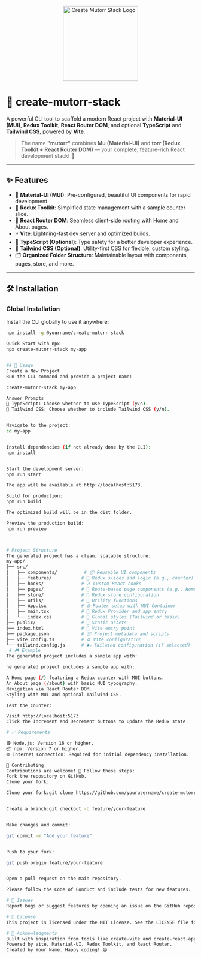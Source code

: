  <p align="center">
  <img src="https://res.cloudinary.com/dzooftuit/image/upload/v1745995442/logo_ewfpn4.svg" alt="Create Mutorr Stack Logo" width="200"/>
</p>

# 🚀 create-mutorr-stack

A powerful CLI tool to scaffold a modern React project with **Material-UI (MUI)**, **Redux Toolkit**, **React Router DOM**, and optional **TypeScript** and **Tailwind CSS**, powered by **Vite**.

> The name **"mutorr"** combines **Mu (Material-UI)** and **torr (Redux Toolkit + React Router DOM)** — your complete, feature-rich React development stack! 🎉

---

## ✨ Features

- 🎨 **Material-UI (MUI)**: Pre-configured, beautiful UI components for rapid development.
- 🧠 **Redux Toolkit**: Simplified state management with a sample counter slice.
- 🧭 **React Router DOM**: Seamless client-side routing with Home and About pages.
- ⚡ **Vite**: Lightning-fast dev server and optimized builds.
- 🧾 **TypeScript (Optional)**: Type safety for a better developer experience.
- 🌈 **Tailwind CSS (Optional)**: Utility-first CSS for flexible, custom styling.
- 🗂️ **Organized Folder Structure**: Maintainable layout with components, pages, store, and more.

---

## 🛠️ Installation

### Global Installation

Install the CLI globally to use it anywhere:

```bash
npm install -g @yourname/create-mutorr-stack

Quick Start with npx
npx create-mutorr-stack my-app


## 🚀 Usage
Create a New Project
Run the CLI command and provide a project name:

create-mutorr-stack my-app

Answer Prompts
📝 TypeScript: Choose whether to use TypeScript (y/n).
🎨 Tailwind CSS: Choose whether to include Tailwind CSS (y/n).


Navigate to the project:
cd my-app


Install dependencies (if not already done by the CLI):
npm install


Start the development server:
npm run start

The app will be available at http://localhost:5173.

Build for production:
npm run build

The optimized build will be in the dist folder.

Preview the production build:
npm run preview



# Project Structure
The generated project has a clean, scalable structure:
my-app/
├── src/
│   ├── components/          # 📦 Reusable UI components
│   ├── features/           # 🧩 Redux slices and logic (e.g., counter)
│   ├── hooks/              # ⚓ Custom React hooks
│   ├── pages/              # 📄 Route-based page components (e.g., Home, About)
│   ├── store/              # 🏬 Redux store configuration
│   ├── utils/              # 🔧 Utility functions
│   ├── App.tsx             # 🌐 Router setup with MUI Container
│   ├── main.tsx            # 🚀 Redux Provider and app entry
│   └── index.css           # 🎨 Global styles (Tailwind or basic)
├── public/                 # 📂 Static assets
├── index.html              # 📑 Vite entry point
├── package.json            # 📦 Project metadata and scripts
├── vite.config.ts          # ⚙️ Vite configuration
└── tailwind.config.js      # 🌬️ Tailwind configuration (if selected)
 # 🎮 Example
The generated project includes a sample app with:

he generated project includes a sample app with:

A Home page (/) featuring a Redux counter with MUI buttons.
An About page (/about) with basic MUI typography.
Navigation via React Router DOM.
Styling with MUI and optional Tailwind CSS.

Test the Counter:

Visit http://localhost:5173.
Click the Increment and Decrement buttons to update the Redux state.

# ✅ Requirements

🟢 Node.js: Version 16 or higher.
📦 npm: Version 7 or higher.
🌐 Internet Connection: Required for initial dependency installation.

🤝 Contributing
Contributions are welcome! 🎉 Follow these steps:
Fork the repository on GitHub.
Clone your fork:

Clone your fork:git clone https://github.com/yourusername/create-mutorr-stack.git


Create a branch:git checkout -b feature/your-feature


Make changes and commit:

git commit -m "Add your feature"


Push to your fork:

git push origin feature/your-feature


Open a pull request on the main repository.

Please follow the Code of Conduct and include tests for new features.

# 🐛 Issues
Report bugs or suggest features by opening an issue on the GitHub repository.

# 📜 License
This project is licensed under the MIT License. See the LICENSE file for details.

# 🙌 Acknowledgments
Built with inspiration from tools like create-vite and create-react-app.
Powered by Vite, Material-UI, Redux Toolkit, and React Router.
Created by Your Name. Happy coding! 😄
```
